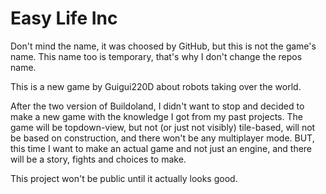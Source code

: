 # Easy Life Inc
Don't mind the name, it was choosed by GitHub, but this is not the game's name.
This name too is temporary, that's why I don't change the repos name.

This is a new game by Guigui220D about robots taking over the world.

After the two version of Buildoland, I didn't want to stop and decided to make a new game with the knowledge I got from my past projects.
The game will be topdown-view, but not (or just not visibly) tile-based, will not be based on construction, and there won't be any multiplayer mode.
BUT, this time I want to make an actual game and not just an engine, and there will be a story, fights and choices to make.

This project won't be public until it actually looks good.
